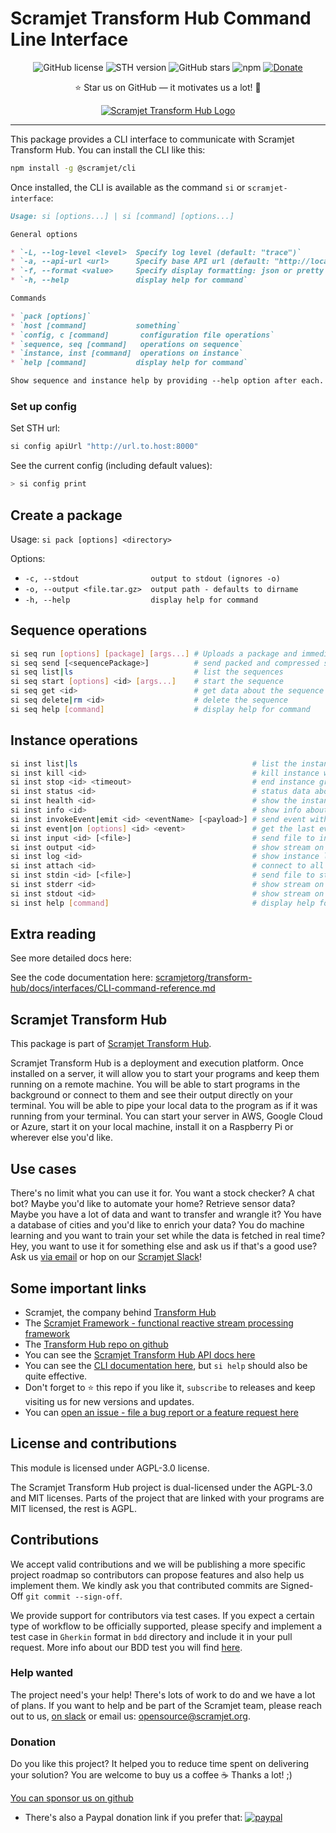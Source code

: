 # Scramjet Transform Hub Command Line Interface <!-- omit in toc -->

<p align="center">
    <a><img src="https://img.shields.io/github/license/scramjetorg/transform-hub?color=green&style=plastic" alt="GitHub license" /></a>
    <a><img src="https://img.shields.io/github/v/tag/scramjetorg/transform-hub?label=version&color=blue&style=plastic" alt="STH version" /></a>
    <a><img src="https://img.shields.io/github/stars/scramjetorg/transform-hub?color=pink&style=plastic" alt="GitHub stars" /></a>
    <a><img src="https://img.shields.io/npm/dt/@scramjet/sth?color=orange&style=plastic" alt="npm" /></a>
    <a href="https://www.paypal.com/cgi-bin/webscr?cmd=_s-xclick&hosted_button_id=7F7V65C43EBMW">
        <img src="https://img.shields.io/badge/Donate-PayPal-green.svg?color=yellow&style=plastic" alt="Donate" />
    </a>
</p>
<p align="center">⭐ Star us on GitHub — it motivates us a lot! 🚀 </p>
<p align="center">
    <a href="https://www.npmjs.com/package/@scramjet/sth">
        <img src="https://assets.scramjet.org/sth-logo.svg" alt="Scramjet Transform Hub Logo">
    </a>
</p>

---

This package provides a CLI interface to communicate with Scramjet Transform Hub. You can install the CLI like this:

```bash
npm install -g @scramjet/cli
```

Once installed, the CLI is available as the command `si` or `scramjet-interface`:

```md
Usage: si [options...] | si [command] [options...]

General options

* `-L, --log-level <level>  Specify log level (default: "trace")`
* `-a, --api-url <url>      Specify base API url (default: "http://localhost:8000/api/v1")`
* `-f, --format <value>     Specify display formatting: json or pretty (default: "pretty")`
* `-h, --help               display help for command`

Commands

* `pack [options]`
* `host [command]           something`
* `config, c [command]       configuration file operations`
* `sequence, seq [command]   operations on sequence`
* `instance, inst [command]  operations on instance`
* `help [command]           display help for command`

Show sequence and instance help by providing --help option after each.
```

### Set up config

Set STH url:

```bash
si config apiUrl "http://url.to.host:8000"
```

See the current config (including default values):

```bash
> si config print
```

## Create a package

Usage: `si pack [options] <directory>`

Options:

* `-c, --stdout                output to stdout (ignores -o)`
* `-o, --output <file.tar.gz>  output path - defaults to dirname`
* `-h, --help                  display help for command`

## Sequence operations

```bash
si seq run [options] [package] [args...] # Uploads a package and immediately executes it with given arguments
si seq send [<sequencePackage>]          # send packed and compressed sequence file
si seq list|ls                           # list the sequences
si seq start [options] <id> [args...]    # start the sequence
si seq get <id>                          # get data about the sequence
si seq delete|rm <id>                    # delete the sequence
si seq help [command]                    # display help for command
```

## Instance operations

```bash
si inst list|ls                                       # list the instances
si inst kill <id>                                     # kill instance without waiting for unfinished tasks
si inst stop <id> <timeout>                           # end instance gracefully waiting for unfinished tasks
si inst status <id>                                   # status data about the instance
si inst health <id>                                   # show the instance health status
si inst info <id>                                     # show info about the instance
si inst invokeEvent|emit <id> <eventName> [<payload>] # send event with eventName and a JSON formatted event payload
si inst event|on [options] <id> <event>               # get the last event occurrence (will wait for the first one if not yet retrieved)
si inst input <id> [<file>]                           # send file to input, if file not given the data will be read from stdin
si inst output <id>                                   # show stream on output
si inst log <id>                                      # show instance log
si inst attach <id>                                   # connect to all stdio - stdin, stdout, stderr of a running instance
si inst stdin <id> [<file>]                           # send file to stdin, if file not given the data will be read from stdin
si inst stderr <id>                                   # show stream on stderr
si inst stdout <id>                                   # show stream on stdout
si inst help [command]                                # display help for command
```

## Extra reading

See more detailed docs here:

See the code documentation here: [scramjetorg/transform-hub/docs/interfaces/CLI-command-reference.md](https://github.com/scramjetorg/transform-hub/tree/HEAD/docs/interfaces/CLI-command-reference.md)

## Scramjet Transform Hub

This package is part of [Scramjet Transform Hub](https://www.npmjs.org/package/@scramjet/sth).

Scramjet Transform Hub is a deployment and execution platform. Once installed on a server, it will allow you to start your programs and keep them running on a remote machine. You will be able to start programs in the background or connect to them and see their output directly on your terminal. You will be able to pipe your local data to the program as if it was running from your terminal. You can start your server in AWS, Google Cloud or Azure, start it on your local machine, install it on a Raspberry Pi or wherever else you'd like.

## Use cases

There's no limit what you can use it for. You want a stock checker? A chat bot? Maybe you'd like to automate your home? Retrieve sensor data? Maybe you have a lot of data and want to transfer and wrangle it? You have a database of cities and you'd like to enrich your data? You do machine learning and you want to train your set while the data is fetched in real time? Hey, you want to use it for something else and ask us if that's a good use? Ask us [via email](mailto:get@scramjet.org) or hop on our [Scramjet Slack](https://join.slack.com/t/scramjetframework/shared_invite/enQtODg2MDIyMTQ5MzUxLTVlNTIwMmFlYWU0YTg2ZTg1YmFiOTZkZTdhNzNmNjE2ZmQ3ZWQzZjI5MGQyZDAyOWM2NDc5YzdmZGQzNGI3YTU)!

## Some important links

* Scramjet, the company behind [Transform Hub](https://scramjet.org)
* The [Scramjet Framework - functional reactive stream processing framework](https://framework.scramjet.org)
* The [Transform Hub repo on github](https://github.com/scramjetorg/transform-hub)
* You can see the [Scramjet Transform Hub API docs here](https://github.com/scramjetorg/transform-hub/tree/release/0.12/docs/development-guide/stream-and-api.md)
* You can see the [CLI documentation here](https://github.com/scramjetorg/transform-hub/tree/release/0.12/docs/interfaces/CLI-command-reference.md), but `si help` should also be quite effective.
* Don't forget to :star: this repo if you like it, `subscribe` to releases and keep visiting us for new versions and updates.
* You can [open an issue - file a bug report or a feature request here](https://github.com/scramjetorg/transform-hub/issues/new/choose)

## License and contributions

This module is licensed under AGPL-3.0 license.

The Scramjet Transform Hub project is dual-licensed under the AGPL-3.0 and MIT licenses. Parts of the project that are linked with your programs are MIT licensed, the rest is AGPL.

## Contributions

We accept valid contributions and we will be publishing a more specific project roadmap so contributors can propose features and also help us implement them. We kindly ask you that contributed commits are Signed-Off `git commit --sign-off`.

We provide support for contributors via test cases. If you expect a certain type of workflow to be officially supported, please specify and implement a test case in `Gherkin` format in `bdd` directory and include it in your pull request. More info about our BDD test you will find [here](https://github.com/scramjetorg/transform-hub/tree/HEAD/bdd/README.md).

### Help wanted

The project need's your help! There's lots of work to do and we have a lot of plans. If you want to help and be part of the Scramjet team, please reach out to us, [on slack](https://join.slack.com/t/scramjetframework/shared_invite/zt-bb16pluv-XlICrq5Khuhbq5beenP2Fg) or email us: [opensource@scramjet.org](mailto:opensource@scramjet.org).

### Donation

Do you like this project? It helped you to reduce time spent on delivering your solution? You are welcome to buy us a coffee :coffee: Thanks a lot! ;)

[You can sponsor us on github](https://github.com/sponsors/scramjetorg)

* There's also a Paypal donation link if you prefer that: [![paypal](https://www.paypalobjects.com/en_US/i/btn/btn_donateCC_LG.gif)](https://www.paypal.com/cgi-bin/webscr?cmd=_s-xclick&hosted_button_id=7F7V65C43EBMW)




